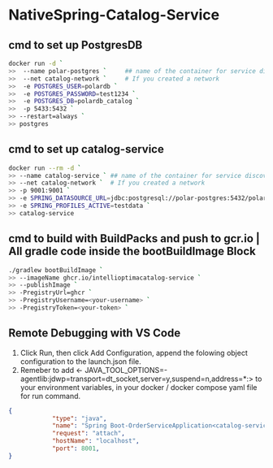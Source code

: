 # NativeSpring-Catalog-Service


## cmd to set up PostgresDB

```bash
docker run -d `
>>  --name polar-postgres `     ## name of the container for service discovery
>>  --net catalog-network `     # If you created a network
>>  -e POSTGRES_USER=polardb `
>>  -e POSTGRES_PASSWORD=test1234 `
>>  -e POSTGRES_DB=polardb_catalog `
>>  -p 5433:5432 `
>> --restart=always `
>> postgres
```

## cmd to set up catalog-service

```bash
docker run --rm -d `
>> --name catalog-service ` ## name of the container for service discovery
>> --net catalog-network `  # If you created a network
>> -p 9001:9001 `
>> -e SPRING_DATASOURCE_URL=jdbc:postgresql://polar-postgres:5432/polardb_catalog ` ### Hostname is the name of the postgres container (service discovry)
>> -e SPRING_PROFILES_ACTIVE=testdata `
>> catalog-service
```

## cmd to build with BuildPacks and push to gcr.io | All gradle code inside the **bootBuildImage Block**  

```bash
./gradlew bootBuildImage `                                                                                                          
>> --imageName ghcr.io/intellioptimacatalog-service `                                                                         
>> --publishImage `
>> -PregistryUrl=ghcr `
>> -PregistryUsername=<your-username> `
>> -PregistryToken=<your-token> `
```


## Remote Debugging with VS Code

1. Click Run, then click Add Configuration, append the folowing object configuration to the launch.json file.
2. Remeber to add <- JAVA_TOOL_OPTIONS=-agentlib:jdwp=transport=dt_socket,server=y,suspend=n,address=*:<YOUR-PORT-CHOICE>> to your environment variables, in your docker / docker compose yaml file for run command.

```json
{
            "type": "java",
            "name": "Spring Boot-OrderServiceApplication<catalog-service> debugger",
            "request": "attach",
            "hostName": "localhost",
            "port": 8001,
}
```


